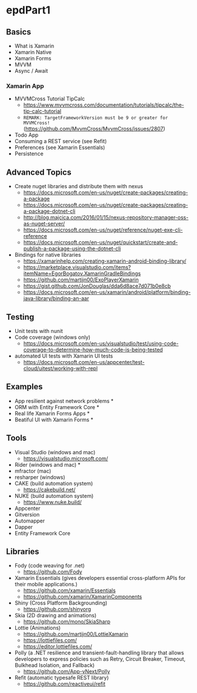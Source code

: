 # epdPart1

## Basics
* What is Xamarin
* Xamarin Native
* Xamarin Forms
* MVVM
* Async / Await

### Xamarin App
* MVVMCross Tutorial TipCalc
    * https://www.mvvmcross.com/documentation/tutorials/tipcalc/the-tip-calc-tutorial
    * `REMARK: TargetFrameworkVersion must be 9 or greater for MVVMCross!` (https://github.com/MvvmCross/MvvmCross/issues/2807)
* Todo App
* Consuming a REST service (see Refit)
* Preferences (see Xamarin Essentials)
* Persistence

## Advanced Topics
* Create nuget libraries and distribute them with nexus
    * https://docs.microsoft.com/en-us/nuget/create-packages/creating-a-package
    * https://docs.microsoft.com/en-us/nuget/create-packages/creating-a-package-dotnet-cli
    * http://blog.majcica.com/2016/01/15/nexus-repository-manager-oss-as-nuget-server/
    * https://docs.microsoft.com/en-us/nuget/reference/nuget-exe-cli-reference
    * https://docs.microsoft.com/en-us/nuget/quickstart/create-and-publish-a-package-using-the-dotnet-cli
* Bindings for native libraries
    * https://xamarinhelp.com/creating-xamarin-android-binding-library/
    * https://marketplace.visualstudio.com/items?itemName=EgorBogatov.XamarinGradleBindings
    * https://github.com/martijn00/ExoPlayerXamarin
    * https://gist.github.com/JonDouglas/dda6d8ace7d071b0e8cb
    * https://docs.microsoft.com/en-us/xamarin/android/platform/binding-java-library/binding-an-aar



## Testing
* Unit tests with nunit
* Code coverage (windows only)
    * https://docs.microsoft.com/en-us/visualstudio/test/using-code-coverage-to-determine-how-much-code-is-being-tested
* automated UI tests with Xamarin UI tests
    * https://docs.microsoft.com/en-us/appcenter/test-cloud/uitest/working-with-repl

## Examples
* App resilient against network problems
    * 
* ORM with Entity Framework Core
    *
* Real life Xamarin Forms Apps
    *
* Beatiful UI with Xamarin Forms
    *

## Tools
* Visual Studio (windows and mac)
    * https://visualstudio.microsoft.com/
* Rider (windows and mac)
    * 
* mfractor (mac)
* resharper (windows)
* CAKE (build automation system)
    * https://cakebuild.net/
* NUKE (build automation system)
    * https://www.nuke.build/
* Appcenter
* Gitversion
* Automapper
* Dapper
* Entity Framework Core



## Libraries
* Fody (code weaving for .net)
    * https://github.com/Fody
* Xamarin Essentials (gives developers essential cross-platform APIs for their mobile applications.)
    * https://github.com/xamarin/Essentials
    * https://github.com/xamarin/XamarinComponents
* Shiny (Cross Platform Backgrounding)
    * https://github.com/shinyorg
* Skia (2D drawing and animations)
    * https://github.com/mono/SkiaSharp
* Lottie (Animations)
    * https://github.com/martijn00/LottieXamarin
    * https://lottiefiles.com/
    * https://editor.lottiefiles.com/
* Polly (a .NET resilience and transient-fault-handling library that allows developers to express policies such as Retry, Circuit Breaker, Timeout, Bulkhead Isolation, and Fallback)
    * https://github.com/App-vNext/Polly
* Refit (automatic typesafe REST library)
    * https://github.com/reactiveui/refit


